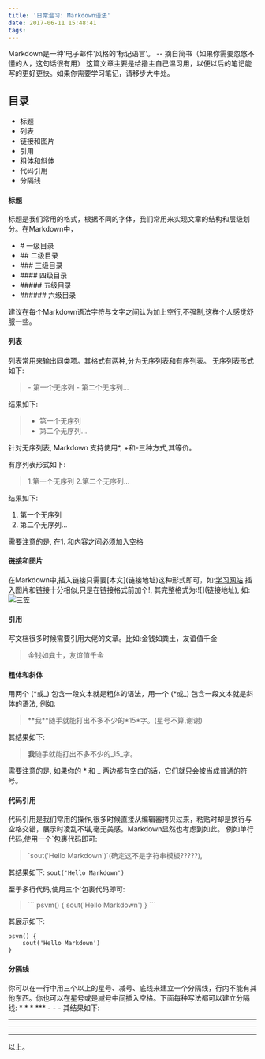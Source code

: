 ```yaml
---
title: '日常温习: Markdown语法'
date: 2017-06-11 15:48:41
tags:
---
```

Markdown是一种'电子邮件'风格的'标记语言'。 -- 摘自简书（如果你需要忽悠不懂的人，这句话很有用）
这篇文章主要是给撸主自己温习用，以便以后的笔记能写的更好更快。如果你需要学习笔记，请移步大牛处。

## 目录
- 标题
- 列表
- 链接和图片
- 引用
- 粗体和斜体
- 代码引用
- 分隔线

#### 标题
标题是我们常用的格式，根据不同的字体，我们常用来实现文章的结构和层级划分。在Markdown中，

- \# 一级目录
- \## 二级目录
- \### 三级目录
- \#### 四级目录
- \##### 五级目录
- \###### 六级目录

建议在每个Markdown语法字符与文字之间认为加上空行,不强制,这样个人感觉舒服一些。

#### 列表
列表常用来输出同类项。其格式有两种,分为无序列表和有序列表。
无序列表形式如下:

> \- 第一个无序列
> \- 第二个无序列...

结果如下:
> - 第一个无序列
> - 第二个无序列...

针对无序列表, Markdown 支持使用\*, \+和\-三种方式,其等价。

有序列表形式如下:
> 1.第一个无序列
> 2.第二个无序列...

结果如下:
 1. 第一个无序列
 2. 第二个无序列...

需要注意的是, 在1. 和内容之间必须加入空格

#### 链接和图片
在Markdown中,插入链接只需要\[本文\]\(链接地址\)这种形式即可，如:[学习网站](www.bilibili.com)
插入图片和链接十分相似,只是在链接格式前加个\!, 其完整格式为:\!\[\]\(链接地址\), 如:![三笠](http://a.hiphotos.baidu.com/zhidao/wh%3D450%2C600/sign=a33204a4d50735fa91a546bdab612385/9825bc315c6034a856f51e3eca1349540923767d.jpg)


#### 引用
写文档很多时候需要引用大佬的文章。比如:金钱如粪土，友谊值千金
> 金钱如粪土，友谊值千金

#### 粗体和斜体
用两个 \(\*或\_\) 包含一段文本就是粗体的语法，用一个 \(\*或\_\) 包含一段文本就是斜体的语法, 例如:

> \*\*我\*\*随手就能打出不多不少的\*15\*字。(星号不算,谢谢)
    
其结果如下:

> **我**随手就能打出不多不少的_15_字。

需要注意的是, 如果你的 * 和 _ 两边都有空白的话，它们就只会被当成普通的符号。

#### 代码引用
代码引用是我们常用的操作,很多时候直接从编辑器拷贝过来，粘贴时却是换行与空格交错，展示时凌乱不堪,毫无美感。Markdown显然也考虑到如此。
例如单行代码,使用一个\`包裹代码即可:
> \`sout('Hello Markdown')\`\(确定这不是字符串模板?????\),

其结果如下:
`sout('Hello Markdown')`

至于多行代码,使用三个\`包裹代码即可:
> \`\`\`
> psvm() {
>    sout('Hello Markdown')
> }
> \`\`\`

其展示如下:
```
psvm() {
    sout('Hello Markdown')
}
```

#### 分隔线
你可以在一行中用三个以上的星号、减号、底线来建立一个分隔线，行内不能有其他东西。你也可以在星号或是减号中间插入空格。下面每种写法都可以建立分隔线:
\* \* \*
\*\*\*
\- \- \-
其结果如下:
* * * 
*****
- - -


以上。



